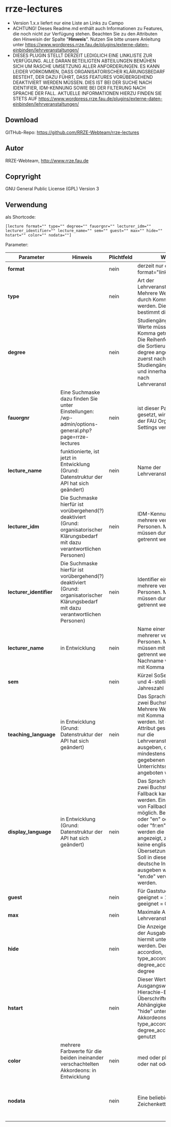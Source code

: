 # rrze-lectures

- Version 1.x.x liefert nur eine Liste an Links zu Campo
- ACHTUNG! Dieses Readme.md enthält auch Informationen zu Features, die noch nicht zur Verfügung stehen. Beachten Sie zu den Attributen den Hinweisin der Spalte "**Hinweis**". Nutzen Sie bitte unsere Anleitung unter https://www.wordpress.rrze.fau.de/plugins/externe-daten-einbinden/lehrveranstaltungen/ 
- DIESES PLUGIN STELLT DERZEIT LEDIGLICH EINE LINKLISTE ZUR VERFÜGUNG. ALLE DARAN BETEILIGTEN ABTEILUNGEN BEMÜHEN SICH UM RASCHE UMSETZUNG ALLER ANFORDERUNGEN. ES KANN LEIDER VORKOMMEN, DASS ORGANISATORISCHER KLÄRUNGSBEDARF BESTEHT, DER DAZU FÜHRT, DASS FEATURES VORÜBERGEHEND DEAKTIVIERT WERDEN MÜSSEN. DIES IST BEI DER SUCHE NACH IDENTIFIER, IDM-KENNUNG SOWIE BEI DER FILTERUNG NACH SPRACHE DER FALL. AKTUELLE INFORMATIONEN HIERZU FINDEN SIE STETS AUF https://www.wordpress.rrze.fau.de/plugins/externe-daten-einbinden/lehrveranstaltungen/


## Download
GITHub-Repo: https://github.com/RRZE-Webteam/rrze-lectures

## Autor
RRZE-Webteam, http://www.rrze.fau.de

## Copryright
GNU General Public License (GPL) Version 3

## Verwendung

als Shortcode:

`[lecture format="" type="" degree="" fauorgnr="" lecturer_idm="" lecturer_identifier="" lecture_name="" sem="" guest="" max="" hide="" hstart="" color="" nodata=""]`


Parameter:

|Parameter|Hinweis|Plichtfeld|Werte|Default|Beispiele|
|-|-|-|-|-|-|
|**format**||nein|derzeit nur dieser Wert: format="linklist"|linklist||
|**type**||nein|Art der Lehrveranstaltung. Mehrere Werte müssen durch Komma getrennt werden. Die Reihenfolge bestimmt die Sortierung|alle Typen werden ausgegeben||type="Vorlesung, Vorlesung mit Übung, Tutorium"|
|**degree**||nein|Studiengänge. Mehrere Werte müssen durch Komma getrennt werden. Die Reihenfolge bestimmt die Sortierung. Wird degree angegeben, wird zuerst nach Studiengängen gruppiert und innerhalb dieser nach Lehrveranstaltungstypen.|alle Studiengänge werden ausgegeben|degree="Informatik, Artificial Intelligence, Mathematik"|
|**fauorgnr**|Eine Suchmaske dazu finden Sie unter Einstellungen: /wp-admin/options-general.php?page=rrze-lectures |nein|ist dieser Parameter gesetzt, wird er anstelle der FAU Org Nr in den Settings verwendet|Wert, der in den Einstellungen gesetzt ist|fauorgnr="123"|
|**lecture_name**|funktionierte, ist jetzt in Entwicklung (Grund: Datenstruktur der API hat sich geändert)|nein|Name der Lehrveranstaltung||lecture_name="Diskrete Optimierung I"|
|**lecturer_idm**|Die Suchmaske hierfür ist vorübergehend(?) deaktiviert (Grund: organisatorischer Klärungsbedarf mit dazu verantwortlichen Personen)|nein|IDM-Kennung einer oder mehrere verantwortlicher Personen. Mehrere Werte müssen durch Komma getrennt werden.||lecturer_idm="idm1abc, idm2def"|
|**lecturer_identifier**|Die Suchmaske hierfür ist vorübergehend(?) deaktiviert (Grund: organisatorischer Klärungsbedarf mit dazu verantwortlichen Personen)|nein|Identifier einer oder mehrere verantwortlicher Personen. Mehrere Werte müssen durch Komma getrennt werden.||lecturer_identifier="1234567890, 0987654321"|
|**lecturer_name**|in Entwicklung|nein|Name einer oder mehrerer veranwortlicher Personen. Mehrere müssen mit Semikolon getrennt werden. Nachname von Vorname mit Komma trennen.||lecturer_name="Nachname A, Vorname A; Nachname B; Nachname C, Vorname C"|
|**sem**||nein|Kürzel SoSe bzw WiSe und 4-stellige Jahreszahl|das aktuelle Semester wird verwendet|sem="WiSe2024" oder sem="SoSe2023"|
|**teaching_language**|in Entwicklung (Grund: Datenstruktur der API hat sich geändert)|nein|Das Sprachkürzel mit zwei Buchstaben. Mehrere Werte müssen mit Komma getrennt werden. Ist dieses Attribut gesetzt, werden nur die Lehrveranstaltungen ausgeben, die mindestens in einer der gegebenen Unterrichtssprachen angeboten werden.|Es werden alle Lehrveranstaltungen unabhängig von der Unterrichtssprache ausgegeben.|teaching_language="en" oder teaching_language="en, fr, de"|
|**display_language**|in Entwicklung (Grund: Datenstruktur der API hat sich geändert)|nein|Das Sprachkürzel mit zwei Buchstaben. Fallback kann definiert werden. Eine Verkettung von Fallbacks ist nicht möglich. Beispiele: "de" oder "en" oder "en:de" oder "fr:en" - Mit "en" werden die Felder nicht angezeigt, zu denen keine englischsprachige Übersetzung vorliegt. Soll in diesem Fall der deutsche Inhalt ausgeben werden, muss "en:de" verwendet werden.|Es wird die Sprache verwendet, in der die Website eingestellt ist. Existieren in Campo dafür keine ÜBersetzungen, so erfolgt die Ausgabe auf Deutsch.|display_language="en" oder display_language="de" oder display_language="en:de" oder display_language="fr:en" (sollten weder französische noch englische Übersetzunge in Campo eingetragen sein, so erfolgt für diese Felder keine Ausgabe.)|
|**guest**||nein|Für Gaststudium geeignet = 1 / nicht geeignet = 0|alle werden ausgegeben|guest="1"|
|**max**||nein|Maximale Anzahl an Lehrveranstaltungen.||max="5"|
|**hide**||nein|Die Anzeige von Teilen der Ausgabe können hiermit unterbunden werden. Derzeit: accordion, type_accordion, degree_accordion, type, degree||hide="accordion" oder hide="accordion, type" oder hide="type_accordion"|
|**hstart**||nein|Dieser Wert wird als Ausgangswert für die Hierachie-Ebene der Überschriften in Abhängigkeit der mit "hide" unterbundenen Akkordeons (accordion, type_accordion, degree_accordion) genutzt|2|hstart="3"|
|**color**|mehrere Farbwerte für die beiden ineinander verschachtelten Akkordeons: in Entwicklung|nein|med oder phil oder tf oder nat oder rw oder fau|fau|color="med"|
|**nodata**||nein|Eine beliebige Zeichenkette|Der in den Settings vorgegebene Eintrag. Siehe /wp-admin/options-general.php?page=rrze-lectures |nodata="Es wurden keine Lehrveranstaltungen gefunden."|

